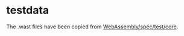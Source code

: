 testdata
========

The .wast files have been copied from [WebAssembly/spec/test/core](https://github.com/WebAssembly/spec/tree/228549757b301c698c5588ec0d58b201b5777c92/test/core).
